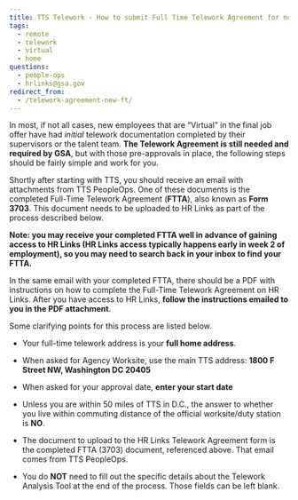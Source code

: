 ```yaml
---
title: TTS Telework - How to submit Full Time Telework Agreement for new hires
tags:
  - remote
  - telework
  - virtual
  - home
questions:
  - people-ops
  - hrlinks@gsa.gov
redirect_from:
  - /telework-agreement-new-ft/
---
```

In most, if not all cases, new employees that are “Virtual” in the final job offer have had *initial* telework documentation completed by their supervisors or the talent team. **The Telework Agreement is still needed and required by GSA**, but with those pre-approvals in place, the following steps should be fairly simple and work for you.

Shortly after starting with TTS, you should receive an email with attachments from TTS PeopleOps. One of these documents is the completed Full-Time Telework Agreement (**FTTA**), also known as **Form 3703**. This document needs to be uploaded to HR Links as part of the process described below.

**Note: you may receive your completed FTTA well in advance of gaining access to HR Links (HR Links access typically happens early in week 2 of employment), so you may need to search back in your inbox to find your FTTA.**

In the same email with your completed FTTA, there should be a PDF with instructions on how to complete the Full-Time Telework Agreement on HR Links. After you have access to HR Links, **follow the instructions emailed to you in the PDF attachment**.

Some clarifying points for this process are listed below.

* Your full-time telework address is your **full home address**.

* When asked for Agency Worksite, use the main TTS address:
**1800 F Street NW, Washington DC 20405**

* When asked for your approval date, **enter your start date**

* Unless you are within 50 miles of TTS in D.C., the answer to whether you live within commuting distance of the official worksite/duty station is **NO**.

* The document to upload to the HR Links Telework Agreement form is the completed FTTA (3703) document, referenced above. That email comes from TTS PeopleOps.

* You do **NOT** need to fill out the specific details about the Telework Analysis Tool at the end of the process. Those fields can be left blank.

